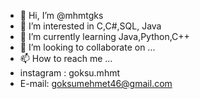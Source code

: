 - 👋 Hi, I’m @mhmtgks
- 👀 I’m interested in C,C#,SQL, Java
- 🌱 I’m currently learning Java,Python,C++
- 💞️ I’m looking to collaborate on ...
- 📫 How to reach me ...
- instagram : goksu.mhmt
- E-mail: goksumehmet46@gmail.com

<!---
mhmtgks/mhmtgks is a ✨ special ✨ repository because its `README.md` (this file) appears on your GitHub profile.
You can click the Preview link to take a look at your changes.
--->
